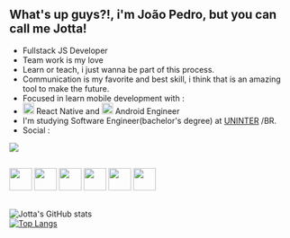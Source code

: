 ## What's up guys?!, i'm João Pedro, but you can call me Jotta!
  
- Fullstack JS Developer
- Team work is my love 
- Learn or teach, i just wanna be part of this process.
- Communication is my favorite and best skill, i think that is an amazing tool to make the future.
- Focused in learn mobile development with :
- <img style="width:20px;height:20px" src="https://cdn.jsdelivr.net/gh/devicons/devicon/icons/react/react-original.svg" /> React Native and <img style="width:20px;height:20px" src="https://cdn.jsdelivr.net/gh/devicons/devicon/icons/android/android-original.svg" />  Android Engineer 
- I'm studying Software Engineer(bachelor's degree) at [UNINTER](https://www.uninter.com/centro-universitario-internacional/) /BR.
- Social :
<div>
 <a href="https://www.linkedin.com/in/euJotta"><img src="https://img.shields.io/badge/LinkedIn-0077B5?style=for-the-badge&logo=linkedin&logoColor=whit" /></a></div>

##
<img style="width:40px;height:40px" src="https://cdn.jsdelivr.net/gh/devicons/devicon/icons/javascript/javascript-plain.svg" />   <img style="width:40px;height:40px" src="https://cdn.jsdelivr.net/gh/devicons/devicon/icons/nodejs/nodejs-original.svg" />   <img style="width:40px;height:40px" src="https://cdn.jsdelivr.net/gh/devicons/devicon/icons/html5/html5-plain-wordmark.svg" />   <img style="width:40px;height:40px" src="https://cdn.jsdelivr.net/gh/devicons/devicon/icons/css3/css3-plain-wordmark.svg" />   <img style="width:40px;height:40px"  src="https://cdn.jsdelivr.net/gh/devicons/devicon/icons/mysql/mysql-original-wordmark.svg" /> <img style="width:40px;height:40px" src="https://cdn.jsdelivr.net/gh/devicons/devicon/icons/git/git-original.svg" />
##

![Jotta's GitHub stats](https://github-readme-stats.vercel.app/api?username=jotta-js&hide=contribs,prs&show_icons=true&theme=github_dark&card_width=500px)     
[![Top Langs](https://github-readme-stats.vercel.app/api/top-langs/?username=jotta-js&layout=compact&theme=github_dark&card_width=500px)](https://github.com/jotta-js)
